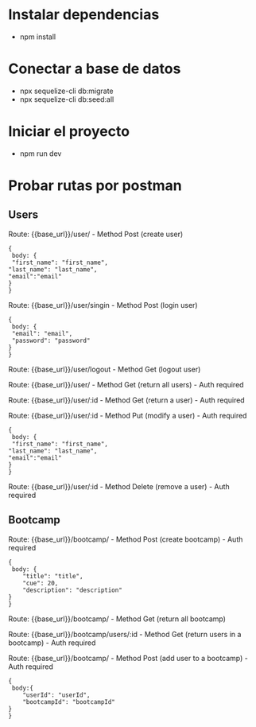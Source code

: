 # Instalar dependencias

- npm install

# Conectar a base de datos

- npx sequelize-cli db:migrate
- npx sequelize-cli db:seed:all

# Iniciar el proyecto

- npm run dev

# Probar rutas por postman

## Users

Route: {{base_url}}/user/ - Method Post (create user) 

```
{
 body: {
 "first_name": "first_name",
"last_name": "last_name",
"email":"email"
}
}
```

Route: {{base_url}}/user/singin - Method Post (login user)

```
{
 body: {
 "email": "email",
 "password": "password"
}
}
```

Route: {{base_url}}/user/logout - Method Get (logout user)

Route: {{base_url}}/user/ - Method Get (return all users) - Auth required

Route: {{base_url}}/user/:id - Method Get (return a user) - Auth required

Route: {{base_url}}/user/:id - Method Put (modify a user) - Auth required

```
{
 body: {
 "first_name": "first_name",
"last_name": "last_name",
"email":"email"
}
}
```

Route: {{base_url}}/user/:id - Method Delete (remove a user) - Auth required

## Bootcamp

Route: {{base_url}}/bootcamp/ - Method Post (create bootcamp) - Auth required

```
{
 body: {
    "title": "title",
    "cue": 20,
    "description": "description"
}
}
```

Route: {{base_url}}/bootcamp/ - Method Get (return all bootcamp)

Route: {{base_url}}/bootcamp/users/:id - Method Get (return users in a bootcamp) - Auth required

Route: {{base_url}}/bootcamp/ - Method Post (add user to a bootcamp) - Auth required

```
{
 body:{
    "userId": "userId",
    "bootcampId": "bootcampId"
}
}
```
